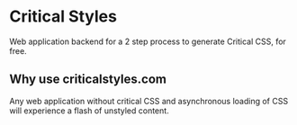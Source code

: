 # Critical Styles

Web application backend for a 2 step process to generate Critical CSS, for free.

## Why use criticalstyles.com

Any web application without critical CSS and asynchronous loading of CSS will experience a flash of unstyled content.
